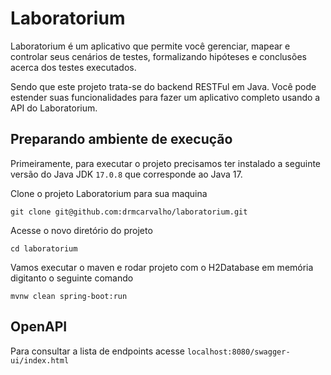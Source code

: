 # Laboratorium 

Laboratorium é um aplicativo que permite você gerenciar, mapear e controlar seus cenários de testes, formalizando hipóteses e conclusões acerca dos testes executados.

Sendo que este projeto trata-se do backend RESTFul em Java. Você pode estender suas funcionalidades para fazer um aplicativo completo usando a API do Laboratorium.

## Preparando ambiente de execução

Primeiramente, para executar o projeto precisamos ter instalado a seguinte versão do Java JDK `17.0.8` que corresponde ao Java 17.

Clone o projeto Laboratorium para sua maquina

```
git clone git@github.com:drmcarvalho/laboratorium.git
```

Acesse o novo diretório do projeto 

```
cd laboratorium
```

Vamos executar o maven e rodar projeto com o H2Database em memória digitanto o seguinte comando

```
mvnw clean spring-boot:run
```

## OpenAPI

Para consultar a lista de endpoints acesse `localhost:8080/swagger-ui/index.html`
